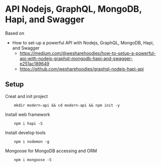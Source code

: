 # API Nodejs, GraphQL, MongoDB, Hapi, and Swagger

Based on 
- How to set-up a powerful API with Nodejs, GraphQL, MongoDB, Hapi, and Swagger
    - https://medium.com/@wesharehoodies/how-to-setup-a-powerful-api-with-nodejs-graphql-mongodb-hapi-and-swagger-e251ac189649
    - https://github.com/wesharehoodies/graphql-nodejs-hapi-api

## Setup 
Creat and init project
```
    mkdir modern-api && cd modern-api && npm init -y
```
Install web framework 
```
    npm i hapi -S
```
Install develop tools
``` 
    npm i nodemon -g
```
Mongoose for MongoDB accessing and ORM
```
    npm i mongoose -S
```


